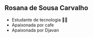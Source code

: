 ## Rosana de Sousa Carvalho
- Estudante de tecnologia 👩‍💻
- Apaixonada por cafe
- Apaixonada por Djavan
